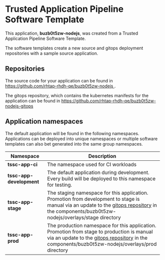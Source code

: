 # Trusted Application Pipeline Software Template

This application, **buzb0t5zw-nodejs**, was created from a Trusted Application Pipeline Software Template.

The software templates create a new source and gitops deployment repositories with a sample source application. 

## Repositories

The source code for your application can be found in [https://github.com/rhtap-rhdh-qe/buzb0t5zw-nodejs ](https://github.com/rhtap-rhdh-qe/buzb0t5zw-nodejs ).
 
The gitops repository, which contains the kubernetes manifests for the application can be found in 
[https://github.com/rhtap-rhdh-qe/buzb0t5zw-nodejs-gitops ](https://github.com/rhtap-rhdh-qe/buzb0t5zw-nodejs-gitops ) 

## Application namespaces 

The default application will be found in the following namespaces. Applications can be deployed into unique namespaces or multiple software templates can also bet generated into the same group namespaces.  

|  Namespace   |  Description   |  
| -------- | -------- |
| **tssc-app-ci** | The namespace used for CI workloads |
| **tssc-app-development** | The default application during development. Every build will be deployed to this namespace for testing. |
| **tssc-app-stage** | The staging namespace for this application. Promotion from development to stage is manual via an update to the [gitops repository](https://github.com/rhtap-rhdh-qe/buzb0t5zw-nodejs-gitops ) in the components/buzb0t5zw-nodejs/overlays/stage directory |
| **tssc-app-prod** | The production namespace for this application. Promotion from stage to production is manual via an update to the [gitops repository](https://github.com/rhtap-rhdh-qe/buzb0t5zw-nodejs-gitops ) in the components/buzb0t5zw-nodejs/overlays/prod directory |